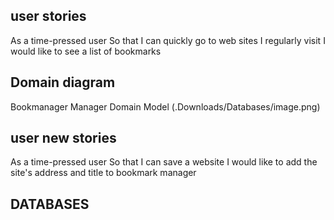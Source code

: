 
## user stories

As a time-pressed user
So that I can quickly go to web sites I regularly visit
I would like to see a list of bookmarks

## Domain diagram

Bookmanager Manager Domain Model
(.Downloads/Databases/image.png)

## user new stories

As a time-pressed user
So that I can save a website
I would like to add the site's address and title to bookmark manager

## DATABASES 